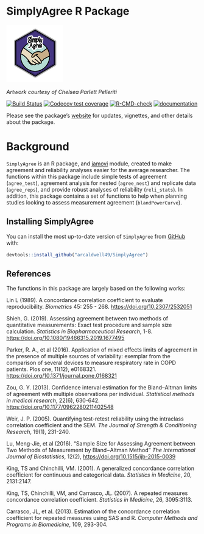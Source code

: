 SimplyAgree R Package
================

<img src="https://raw.githubusercontent.com/arcaldwell49/SimplyAgree/master/images/sticker.png" width="150" height="150" />

*Artwork courtesy of Chelsea Parlett Pelleriti*

<!-- badges: start -->

[![Build
Status](https://travis-ci.com/arcaldwell49/SimplyAgree.svg?branch=master)](https://travis-ci.com/arcaldwell49/SimplyAgree)
[![Codecov test
coverage](https://codecov.io/gh/arcaldwell49/SimplyAgree/branch/master/graph/badge.svg)](https://codecov.io/gh/arcaldwell49/SimplyAgree?branch=master)
[![R-CMD-check](https://github.com/arcaldwell49/SimplyAgree/workflows/R-CMD-check/badge.svg)](https://github.com/arcaldwell49/SimplyAgree/actions)
[![documentation](https://img.shields.io/badge/website-active-blue)](https://aaroncaldwell.us/SimplyAgree/)
<!-- badges: end -->

Please see the package’s
[website](https://aaroncaldwell.us/SimplyAgree/) for updates, vignettes,
and other details about the package.

# Background

`SimplyAgree` is an R package, and [jamovi](https://www.jamovi.org/)
module, created to make agreement and reliability analyses easier for
the average researcher. The functions within this package include simple
tests of agreement (`agree_test`), agreement analysis for nested
(`agree_nest`) and replicate data (`agree_reps`), and provide robust
analyses of reliability (`reli_stats`). In addition, this package
contains a set of functions to help when planning studies looking to
assess measurement agreement (`blandPowerCurve`).

## Installing SimplyAgree

You can install the most up-to-date version of `SimplyAgree` from
[GitHub](https://github.com/arcaldwell49/SimplyAgree) with:

``` r
devtools::install_github("arcaldwell49/SimplyAgree")
```

## References

The functions in this package are largely based on the following works:

Lin L (1989). A concordance correlation coefficient to evaluate
reproducibility. *Biometrics* 45: 255 - 268.
<https://doi.org/10.2307/2532051>

Shieh, G. (2019). Assessing agreement between two methods of
quantitative measurements: Exact test procedure and sample size
calculation. *Statistics in Biopharmaceutical Research*, 1-8.
<https://doi.org/10.1080/19466315.2019.1677495>

Parker, R. A., et al (2016). Application of mixed effects limits of
agreement in the presence of multiple sources of variability: exemplar
from the comparison of several devices to measure respiratory rate in
COPD patients. Plos one, 11(12), e0168321.
<https://doi.org/10.1371/journal.pone.0168321>

Zou, G. Y. (2013). Confidence interval estimation for the Bland–Altman
limits of agreement with multiple observations per individual.
*Statistical methods in medical research*, 22(6), 630-642.
<https://doi.org/10.1177/0962280211402548>

Weir, J. P. (2005). Quantifying test-retest reliability using the
intraclass correlation coefficient and the SEM. *The Journal of Strength
& Conditioning Research*, 19(1), 231-240.

Lu, Meng-Jie, et al (2016). “Sample Size for Assessing Agreement between
Two Methods of Measurement by Bland−Altman Method” *The International
Journal of Biostatistics*, 12(2),
<https://doi.org/10.1515/ijb-2015-0039>

King, TS and Chinchilli, VM. (2001). A generalized concordance
correlation coefficient for continuous and categorical data. *Statistics
in Medicine*, 20, 2131:2147.

King, TS, Chinchilli, VM, and Carrasco, JL. (2007). A repeated measures
concordance correlation coefficient. *Statistics in Medicine*, 26,
3095:3113.

Carrasco, JL, et al. (2013). Estimation of the concordance correlation
coefficient for repeated measures using SAS and R. *Computer Methods and
Programs in Biomedicine*, 109, 293-304.
